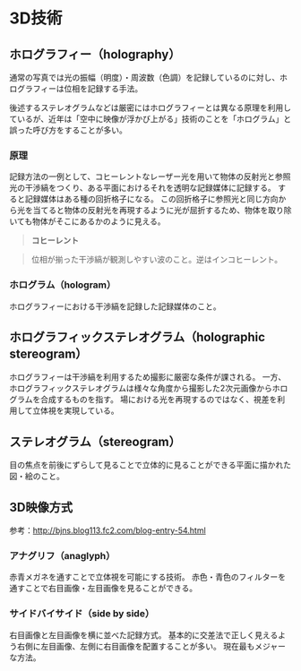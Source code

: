 # 3D技術

## ホログラフィー（holography）

通常の写真では光の振幅（明度）・周波数（色調）を記録しているのに対し、ホログラフィーは位相を記録する手法。

後述するステレオグラムなどは厳密にはホログラフィーとは異なる原理を利用しているが、近年は「空中に映像が浮かび上がる」技術のことを「ホログラム」と誤った呼び方をすることが多い。

### 原理

記録方法の一例として、コヒーレントなレーザー光を用いて物体の反射光と参照光の干渉縞をつくり、ある平面におけるそれを透明な記録媒体に記録する。
すると記録媒体はある種の回折格子になる。
この回折格子に参照光と同じ方向から光を当てると物体の反射光を再現するように光が屈折するため、物体を取り除いても物体がそこにあるかのように見える。

>**コヒーレント**

>位相が揃った干渉縞が観測しやすい波のこと。逆はインコヒーレント。

### ホログラム（hologram）

ホログラフィーにおける干渉縞を記録した記録媒体のこと。

## ホログラフィックステレオグラム（holographic stereogram）

ホログラフィーは干渉縞を利用するため撮影に厳密な条件が課される。
一方、ホログラフィックステレオグラムは様々な角度から撮影した2次元画像からホログラムを合成するものを指す。
場における光を再現するのではなく、視差を利用して立体視を実現している。

## ステレオグラム（stereogram）

目の焦点を前後にずらして見ることで立体的に見ることができる平面に描かれた図・絵のこと。

## 3D映像方式

参考：http://bjns.blog113.fc2.com/blog-entry-54.html

### アナグリフ（anaglyph）

赤青メガネを通すことで立体視を可能にする技術。
赤色・青色のフィルターを通すことで右目画像・左目画像を見ることができる。

### サイドバイサイド（side by side）

右目画像と左目画像を横に並べた記録方式。
基本的に交差法で正しく見えるよう右側に左目画像、左側に右目画像を配置することが多い。
現在最もメジャーな方法。
